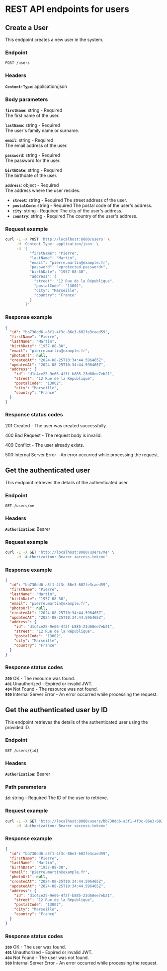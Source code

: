 # REST API endpoints for users

## Create a User

This endpoint creates a new user in the system.

### Endpoint

```
POST /users
```

### Headers

**`Content-Type`**: application/json

### Body parameters

**`firstName`**: string - Required  
The first name of the user.

**`lastName`**: string - Required  
The user's family name or surname.

**`email`**: string - Required  
The email address of the user.

**`password`**: string - Required  
The password for the user.

**`birthDate`**: string - Required  
The birthdate of the user.

**`address`**: object - Required  
The address where the user resides.

- **`street`**: string - Required
  The street address of the user.
- **`postalCode`**: string - Required
  The postal code of the user's address.
- **`city`**: string - Required
  The city of the user's address.
- **`country`**: string - Required
  The country of the user's address.

### Request example

```sh
curl -L -X POST 'http://localhost:8080/users' \
     -H 'Content-Type: application/json' \
     -d '{
           "firstName": "Pierre",
           "lastName": "Martin",
           "email": "pierre.martin@example.fr",
           "password": "<protected-password>",
           "birthDate": "1957-08-30",
           "address": {
             "street": "12 Rue de la République",
             "postalCode": "13002",
             "city": "Marseille",
             "country": "France"
           }
         }'
```

### Response example

```json
{
  "id": "bb730dd6-a3f1-4f3c-86e3-602fe3caed59",
  "firstName": "Pierre",
  "lastName": "Martin",
  "birthDate": "1957-08-30",
  "email": "pierre.martin@example.fr",
  "photoUrl": null,
  "createdAt": "2024-08-25T10:34:44.596465Z",
  "updatedAt": "2024-08-25T10:34:44.596465Z",
  "address": {
    "id": "d1c4ce25-9e66-4f3f-b885-23d60ee7eb21",
    "street": "12 Rue de la République",
    "postalCode": "13002",
    "city": "Marseille",
    "country": "France"
  }
}
```

### Response status codes

201 Created - The user was created successfully.

400 Bad Request - The request body is invalid.

409 Conflict - The user already exists.

500 Internal Server Error - An error occurred while processing the request.

## Get the authenticated user

This endpoint retrieves the details of the authenticated user.

### Endpoint

```
GET /users/me
```

### Headers

**`Authorization`**: Bearer <access-token>

### Request example

```sh
curl -L -X GET 'http://localhost:8080/users/me' \
     -H 'Authorization: Bearer <access-token>'
```

### Response example

```json
{
  "id": "bb730dd6-a3f1-4f3c-86e3-602fe3caed59",
  "firstName": "Pierre",
  "lastName": "Martin",
  "birthDate": "1957-08-30",
  "email": "pierre.martin@example.fr",
  "photoUrl": null,
  "createdAt": "2024-08-25T10:34:44.596465Z",
  "updatedAt": "2024-08-25T10:34:44.596465Z",
  "address": {
    "id": "d1c4ce25-9e66-4f3f-b885-23d60ee7eb21",
    "street": "12 Rue de la République",
    "postalCode": "13002",
    "city": "Marseille",
    "country": "France"
  }
}
```

### Response status codes

**`200`** OK - The resource was found.  
**`401`** Unauthorized - Expired or invalid JWT.  
**`404`** Not Found - The resource was not found.  
**`500`** Internal Server Error - An error occurred while processing the request.  

## Get the authenticated user by ID

This endpoint retrieves the details of the authenticated user using the provided ID.

### Endpoint

```
GET /users/{id}
```

### Headers

**`Authorization`**: Bearer <access-token>

### Path parameters

**`id`**: string - Required
The ID of the user to retrieve.

### Request example

```sh
curl -L -X GET 'http://localhost:8080/users/bb730dd6-a3f1-4f3c-86e3-602fe3caed59' \
     -H 'Authorization: Bearer <access-token>'
```

### Response example

```json
{
  "id": "bb730dd6-a3f1-4f3c-86e3-602fe3caed59",
  "firstName": "Pierre",
  "lastName": "Martin",
  "birthDate": "1957-08-30",
  "email": "pierre.martin@example.fr",
  "photoUrl": null,
  "createdAt": "2024-08-25T10:34:44.596465Z",
  "updatedAt": "2024-08-25T10:34:44.596465Z",
  "address": {
    "id": "d1c4ce25-9e66-4f3f-b885-23d60ee7eb21",
    "street": "12 Rue de la République",
    "postalCode": "13002",
    "city": "Marseille",
    "country": "France"
  }
}
```

### Response status codes

**`200`** OK - The user was found.  
**`401`** Unauthorized - Expired or invalid JWT.  
**`404`** Not Found - The user was not found.  
**`500`** Internal Server Error - An error occurred while processing the request.  